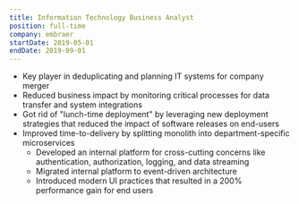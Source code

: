 ```yaml
---
title: Information Technology Business Analyst
position: full-time
company: embraer
startDate: 2019-05-01
endDate: 2019-09-01
---
```

- Key player in deduplicating and planning IT systems for company merger
- Reduced business impact by monitoring critical processes for data transfer and system integrations
- Got rid of "lunch-time deployment" by leveraging new deployment strategies that reduced the impact of software releases on end-users
- Improved time-to-delivery by splitting monolith into department-specific microservices
  - Developed an internal platform for cross-cutting concerns like authentication, authorization, logging, and data streaming
  - Migrated internal platform to event-driven architecture
  - Introduced modern UI practices that resulted in a 200% performance gain for end users
